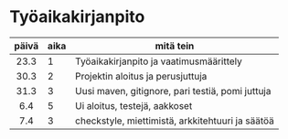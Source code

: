 # Työaikakirjanpito

|  päivä  | aika | mitä tein                                             |
| :-----: | --   | ------------------------------------------------------|
| 23.3    | 1    |  Työaikakirjanpito ja vaatimusmäärittely              |
| 30.3    | 2    |  Projektin aloitus ja perusjuttuja                    |
| 31.3    | 3    | Uusi maven, gitignore, pari testiä, pomi juttuja      |
|  6.4    | 5    | Ui aloitus, testejä, aakkoset                         |
|  7.4    | 3    | checkstyle, miettimistä, arkkitehtuuri ja säätöä      |
